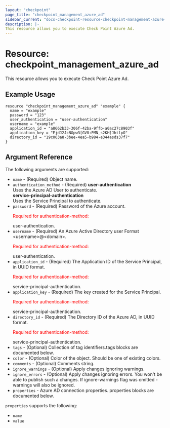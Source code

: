 ```yaml
---
layout: "checkpoint"
page_title: "checkpoint_management_azure_ad"
sidebar_current: "docs-checkpoint-resource-checkpoint-management-azure-ad"
description: |-
This resource allows you to execute Check Point Azure Ad.
---
```


# Resource: checkpoint_management_azure_ad

This resource allows you to execute Check Point Azure Ad.

## Example Usage


```hcl
resource "checkpoint_management_azure_ad" "example" {
  name = "example"
  password = "123"
  user_authentication = "user-authentication"
  username = "example"
  application_id = "a8662b33-306f-42ba-9ffb-a0ac27c8903f"
  application_key = "EjdJ2JcNGpw3[GV8:PMN_s2KH]JhtlpO"
  directory_id = "19c063a8-3bee-4ea5-b984-e344asds37f7"
}
```

## Argument Reference

The following arguments are supported:

* `name` - (Required) Object name. 
* `authentication_method` - (Required) <b>user-authentication</b><br>Uses the Azure AD User to authenticate.<br><b>service-principal-authentication</b><br>Uses the Service Principal to authenticate. 
* `password` - (Required) Password of the Azure account.<br><p><font color="red">Required for authentication-method:</font></p>user-authentication. 
* `username` - (Required) An Azure Active Directory user Format<br>&lt;username&gt;@&lt;domain&gt;.<br><p><font color="red">Required for authentication-method:</font></p>user-authentication. 
* `application_id` - (Required) The Application ID of the Service Principal, in UUID format.<br><p><font color="red">Required for authentication-method:</font></p>service-principal-authentication. 
* `application_key` - (Required) The key created for the Service Principal.<br><p><font color="red">Required for authentication-method:</font></p>service-principal-authentication. 
* `directory_id` - (Required) The Directory ID of the Azure AD, in UUID format.<br><p><font color="red">Required for authentication-method:</font></p>service-principal-authentication. 
* `tags` - (Optional) Collection of tag identifiers.tags blocks are documented below.
* `color` - (Optional) Color of the object. Should be one of existing colors. 
* `comments` - (Optional) Comments string. 
* `ignore_warnings` - (Optional) Apply changes ignoring warnings. 
* `ignore_errors` - (Optional) Apply changes ignoring errors. You won't be able to publish such a changes. If ignore-warnings flag was omitted - warnings will also be ignored. 
* `properties` - Azure AD connection properties. properties blocks are documented below.

`properties` supports the following:

* `name`
* `value`